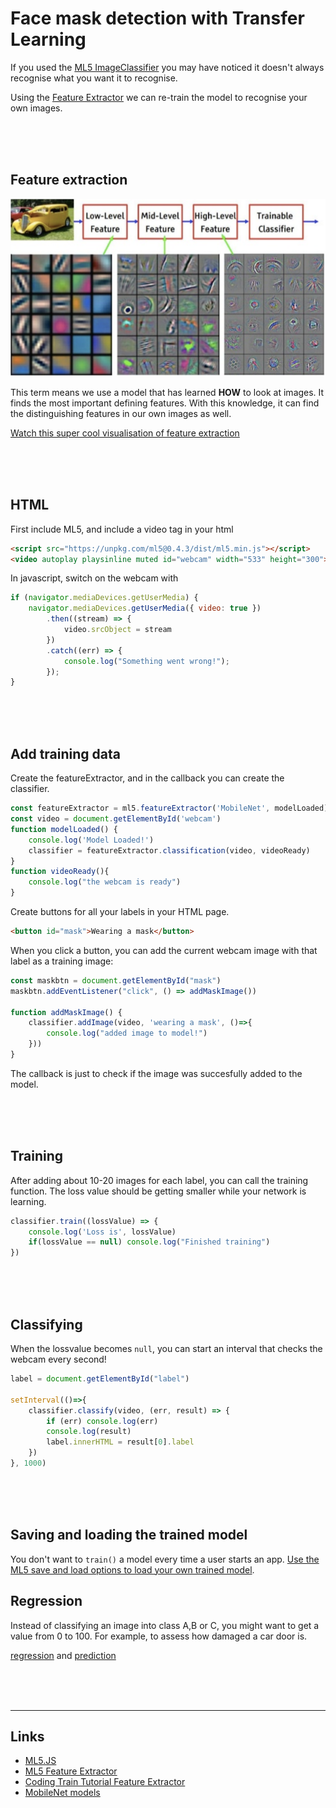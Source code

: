 # Face mask detection with Transfer Learning

If you used the [ML5 ImageClassifier](https://learn.ml5js.org/#/reference/image-classifier) you may have noticed it doesn't always recognise what you want it to recognise. 

Using the [Feature Extractor](https://learn.ml5js.org/#/reference/feature-extractor) we can re-train the model to recognise your own images.

<br>
<br>
<br>

## Feature extraction

![features](./features.png)

This term means we use a model that has learned **HOW** to look at images. It finds the most important defining features. With this knowledge, it can find the distinguishing features in our own images as well.

[Watch this super cool visualisation of feature extraction](https://www.youtube.com/watch?v=f0t-OCG79-U)

<br>
<br>
<br>

## HTML

First include ML5, and include a video tag in your html

```html
<script src="https://unpkg.com/ml5@0.4.3/dist/ml5.min.js"></script>
<video autoplay playsinline muted id="webcam" width="533" height="300"></video>
```
In javascript, switch on the webcam with
```javascript
if (navigator.mediaDevices.getUserMedia) {
    navigator.mediaDevices.getUserMedia({ video: true })
        .then((stream) => {
            video.srcObject = stream
        })
        .catch((err) => {
            console.log("Something went wrong!");
        });
}
```
<br>
<br>
<br>

## Add training data

Create the featureExtractor, and in the callback you can create the classifier. 

```javascript
const featureExtractor = ml5.featureExtractor('MobileNet', modelLoaded)
const video = document.getElementById('webcam')
function modelLoaded() {
    console.log('Model Loaded!')
    classifier = featureExtractor.classification(video, videoReady)
}
function videoReady(){
    console.log("the webcam is ready")
}
```
Create buttons for all your labels in your HTML page.
```html
<button id="mask">Wearing a mask</button>
```
When you click a button, you can add the current webcam image with that label as a training image:
```javascript
const maskbtn = document.getElementById("mask")
maskbtn.addEventListener("click", () => addMaskImage())

function addMaskImage() {
    classifier.addImage(video, 'wearing a mask', ()=>{
        console.log("added image to model!")
    }))
}
```
The callback is just to check if the image was succesfully added to the model.

<br>
<br>
<br>

## Training

After adding about 10-20 images for each label, you can call the training function. The loss value should be getting smaller while your network is learning.
```javascript
classifier.train((lossValue) => {
    console.log('Loss is', lossValue)
    if(lossValue == null) console.log("Finished training")
})
```
<br>
<br>
<br>

## Classifying

When the lossvalue becomes `null`, you can start an interval that checks the webcam every second!
```javascript
label = document.getElementById("label")

setInterval(()=>{
    classifier.classify(video, (err, result) => {
        if (err) console.log(err)
        console.log(result)
        label.innerHTML = result[0].label
    })
}, 1000)
```

<br>
<br>
<br>

## Saving and loading the trained model

You don't want to `train()` a model every time a user starts an app. [Use the ML5 save and load options to load your own trained model](https://learn.ml5js.org/docs/#/reference/feature-extractor?id=save).


## Regression

Instead of classifying an image into class A,B or C, you might want to get a value from 0 to 100. For example, to assess how damaged a car door is.

[regression](https://learn.ml5js.org/docs/#/reference/feature-extractor?id=regression) and [prediction](https://learn.ml5js.org/docs/#/reference/feature-extractor?id=predict)

<br>
<br>
<br>

---

## Links

- [ML5.JS](https://ml5js.org/)
- [ML5 Feature Extractor](https://learn.ml5js.org/docs/#/reference/feature-extractor)
- [Coding Train Tutorial Feature Extractor](https://www.youtube.com/watch?v=eeO-rWYFuG0)
- [MobileNet models](https://github.com/tensorflow/models/blob/master/research/slim/nets/mobilenet_v1.md)


